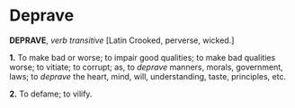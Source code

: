 # Deprave

**DEPRAVE**, _verb transitive_ \[Latin Crooked, perverse, wicked.\]

**1.** To make bad or worse; to impair good qualities; to make bad qualities worse; to vitiate; to corrupt; as, to _deprave_ manners, morals, government, laws; to _deprave_ the heart, mind, will, understanding, taste, principles, etc.

**2.** To defame; to vilify.